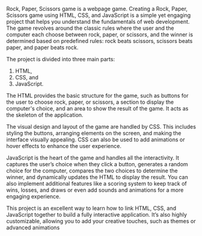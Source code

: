 Rock, Paper, Scissors game is a webpage game. Creating a Rock, Paper, Scissors game using HTML, CSS, and JavaScript is a simple yet engaging project that helps you understand the fundamentals of web development. The game revolves around the classic rules where the user and the computer each choose between rock, paper, or scissors, and the winner is determined based on predefined rules: rock beats scissors, scissors beats paper, and paper beats rock.

The project is divided into three main parts: 
1. HTML,
2. CSS, and 
3. JavaScript. 

The HTML provides the basic structure for the game, such as buttons for the user to choose rock, paper, or scissors, a section to display the computer's choice, and an area to show the result of the game. It acts as the skeleton of the application.

The visual design and layout of the game are handled by CSS. This includes styling the buttons, arranging elements on the screen, and making the interface visually appealing. CSS can also be used to add animations or hover effects to enhance the user experience.

JavaScript is the heart of the game and handles all the interactivity. It captures the user’s choice when they click a button, generates a random choice for the computer, compares the two choices to determine the winner, and dynamically updates the HTML to display the result. You can also implement additional features like a scoring system to keep track of wins, losses, and draws or even add sounds and animations for a more engaging experience.

This project is an excellent way to learn how to link HTML, CSS, and JavaScript together to build a fully interactive application. It’s also highly customizable, allowing you to add your creative touches, such as themes or advanced animations
